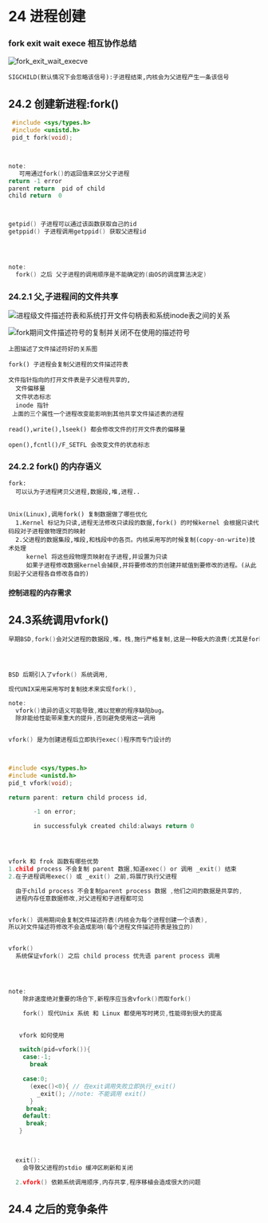 # 24 进程创建
### fork exit wait exece 相互协作总结
![fork_exit_wait_execve](./fork_exit_wait_execve.jpg)
```
SIGCHILD(默认情况下会忽略该信号):子进程结束,内核会为父进程产生一条该信号

```
## 24.2 创建新进程:fork()
```c
 #include <sys/types.h>
 #include <unistd.h>
 pid_t fork(void);



note:
   可用通过fork()的返回值来区分父子进程
return -1 error
parent return  pid of child
child return  0



getpid() 子进程可以通过该函数获取自己的id
getppid() 子进程调用getppid() 获取父进程id




note:
  fork() 之后 父子进程的调用顺序是不能确定的(由OS的调度算法决定)

```

### 24.2.1 父,子进程间的文件共享
![进程级文件描述符表和系统打开文件句柄表和系统inode表之间的关系](../5/进程级文件描述符表和系统打开文件句柄表和系统inode表之间的关系.jpg)

![fork期间文件描述符号的复制并关闭不在使用的描述符号](./fork期间文件描述符号的复制并关闭不在使用的描述符号.jpg)
```
上图描述了文件描述符好的关系图

fork() 子进程会复制父进程的文件描述符表

文件指针指向的打开文件表是子父进程共享的,
  文件偏移量
  文件状态标志
  inode 指针
 上面的三个属性一个进程改变能影响到其他共享文件描述表的进程

read(),write(),lseek() 都会修改文件的打开文件表的偏移量

open(),fcntl()/F_SETFL 会改变文件的状态标志

```
### 24.2.2 fork() 的内存语义
```
fork:
  可以认为子进程拷贝父进程,数据段,堆,进程..
  

Unix(Linux),调用fork() 复制数据做了哪些优化
  1.Kernel 标记为只读,进程无法修改只读段的数据,fork() 的时候kernel 会根据只读代码段对子进程做物理页的映射
  2.父进程的数据集段,堆段,和栈段中的各页。内核采用写的时候复制(copy-on-write)技术处理
     kernel 将这些段物理页映射在子进程,并设置为只读
     如果子进程修改数据kernel会捕获,并将要修改的页创建并赋值到要修改的进程。(从此刻起子父进程各自修改各自的)

```
#### 控制进程的内存需求

## 24.3系统调用vfork()
```c
早期BSD,fork()会对父进程的数据段,堆，栈,施行严格复制,这是一种极大的浪费(尤其是fork之后立即执行exec()函数极大的浪费)




BSD 后期引入了vfork() 系统调用,

现代UNIX采用采用写时复制技术来实现fork(),

note:
  vfork()诡异的语义可能导致,难以觉察的程序缺陷bug。
  除非能给性能带来重大的提升,否则避免使用这一调用


vfork() 是为创建进程后立即执行exec()程序而专门设计的



#include <sys/types.h>
#include <unistd.h>
pid_t vfork(void);

return parent: return child process id,

       -1 on error; 

       in successfulyk created child:always return 0




vfork 和 frok 函数有哪些优势
1.child process 不会复制 parent 数据,知道exec() or 调用 _exit() 结束
2.在子进程调用exec() 或 _exit() 之前,将展厅执行父进程

  由于child process 不会复制parent process 数据 ,他们之间的数据是共享的,
  进程内存任意数据修改,对父进程和子进程都可见


vfork() 调用期间会复制文件描述符表(内核会为每个进程创建一个该表),
所以对文件描述符修改不会造成影响(每个进程文件描述符表是独立的)


vfork() 
  系统保证vfork() 之后 child process 优先语 parent process 调用




note:
    除非速度绝对重要的场合下,新程序应当舍vfork()而取fork()

    fork() 现代Unix 系统 和 Linux 都使用写时拷贝,性能得到很大的提高

   
   vfork 如何使用

   switch(pid=vfork()){
    case:-1;
      break

    case:0;
      (exec()<0){ // 在exit调用失败立即执行_exit()
        _exit(); //note: 不能调用 exit()
      }
     break;
    default:
     break;
   }
     
  

  exit():
    会导致父进程的stdio 缓冲区刷新和关闭

  2.vfork() 依赖系统调用顺序,内存共享,程序移植会造成很大的问题

```
## 24.4 之后的竞争条件
```

```